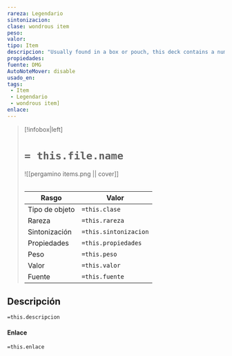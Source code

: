 ```yaml
---
rareza: Legendario
sintonizacion: 
clase: wondrous item
peso: 
valor: 
tipo: Item
descripcion: "Usually found in a box or pouch, this deck contains a number of cards made of ivory or vellum. Most (75 percent) of these decks have only thirteen cards, but the rest have twenty-two.Before you draw a card, you must declare how many cards you intend to draw and then draw them randomly (you can use an altered deck of playing cards to simulate the deck). Any cards drawn in excess of this number have no effect. Otherwise, as soon as you draw a card from the deck, its magic takes effect. You must draw each card no more than 1 hour after the previous draw. If you fail to draw the chosen number, the remaining number of cards fly from the deck on their own and take effect all at once.Once a card is drawn, it fades from existence. Unless the card is the Fool or the Jester, the card reappears in the deck, making it possible to draw the same card twice. A Question of Enmity. Two of the cards in a deck of many things can earn a character the enmity of another being. With the Flames card, the enmity is overt. The character should experience the devil&#x27;s malevolent efforts on multiple occasions. Seeking out the fiend shouldn&#x27;t be a simple task, and the adventurer should clash with the devil&#x27;s allies and followers a few times before being able to confront the devil itself.In the case of the Rogue card, the enmity is secret and should come from someone thought to be a friend or an ally. As Dungeon Master, you should wait for a dramatically appropriate moment to reveal this enmity, leaving the adventurer guessing who is likely to become a betrayer.Playing CardCardAce of diamondsVizier*King of diamondsSunQueen of diamondsMoonJack of diamondsStarTwo of diamondsComet*Ace of heartsThe Fates*King of heartsThroneQueen of heartsKeyJack of heartsKnightTwo of heartsGem*Ace of clubsTalons*King of clubsThe VoidQueen of clubsFlamesJack of clubsSkullTwo of clubsIdiot*Ace of spadesDonjon*King of spadesRuinQueen of spadesEuryaleJack of spadesRogueTwo of spadesBalance*Joker (with TM)Fool*Joker (without TM)Jester* Found only in a deck with twenty-two cards Vizier. At any time you choose within one year of drawing this card, you can ask a question in meditation and mentally receive a truthful answer to that question. Besides information, the answer helps you solve a puzzling problem or other dilemma. In other words, the knowledge comes with wisdom on how to apply it. Sun. You gain 50,000 XP, and a wondrous item (which the DM determines randomly) appears in your hands. Moon. You are granted the ability to cast the wish spell 1d3 times. Star. Increase one of your ability scores by 2. The score can exceed 20 but can&#x27;t exceed 24. Comet. If you single-handedly defeat the next hostile monster or group of monsters you encounter, you gain experience points enough to gain one level. Otherwise, this card has no effect. The Fates. Reality&#x27;s fabric unravels and spins anew, allowing you to avoid or erase one event as if it never happened. You can use the card&#x27;s magic as soon as you draw the card or at any other time before you die. Throne. You gain proficiency in the Persuasion skill, and you double your proficiency bonus on checks made with that skill. In addition, you gain rightful ownership of a small keep somewhere in the world. However, the keep is currently in the hands of monsters, which you must clear out before you can claim the keep as yours. Key. A Raro or Raror magic weapon with which you are proficient appears in your hands. The DM chooses the weapon. Knight. You gain the service of a 4th-level fighter who appears in a space you choose within 30 feet of you. The fighter is of the same race as you and serves you loyally until death, believing the fates have drawn him or her to you. You control this character. Gem. Twenty-five pieces of jewelry worth 2,000 gp each or fifty gems worth 1,000 gp each appear at your feet. Talons. Every magic item you wear or carry disintegrates. Artefactos in your possession aren&#x27;t destroyed but do vanish. The Void. This black card spells disaster. Your soul is drawn from your body and contained in an object in a place of the DM&#x27;s choice. One or more powerful beings guard the place. While your soul is trapped in this way, your body is incapacitated. A wish spell can&#x27;t restore your soul, but the spell reveals the location of the object that holds it. You draw no more cards. Flames. A powerful devil becomes your enemy. The devil seeks your ruin and plagues your life, savoring your suffering before attempting to slay you. This enmity lasts until either you or the devil dies. Skull. You summon an avatar of death-a ghostly humanoid skeleton clad in a tattered black robe and carrying a spectral scythe. It appears in a space of the DM&#x27;s choice within 10 feet of you and attacks you, warning all others that you must win the battle alone. The avatar fights until you die or it drops to 0 hit points, whereupon it disappears. If anyone tries to help you, the helper summons its own avatar of death. A creature slain by an avatar of death can&#x27;t be restored to life. Idiot. Permanently reduce your Intelligence by 1d4 + 1 (to a minimum score of 1). You can draw one additional card beyond your declared draws. Donjon. You disappear and become entombed in a state of suspended animation in an extradimensional sphere. Everything you were wearing and carrying stays behind in the space you occupied when you disappeared. You remain imprisoned until you are found and removed from the sphere. You can&#x27;t be located by any divination magic, but a wish spell can reveal the location of your prison. You draw no more cards. Ruin. All forms of wealth that you carry or own, other than magic items, are lost to you. Portable property vanishes. Businesses, buildings, and land you own are lost in a way that alters reality the least. Any documentation that proves you should own something lost to this card also disappears. Euryale. The card&#x27;s medusa-like visage curses you. You take a -2 penalty on saving throws while cursed in this way. Only a god or the magic of The Fates card can end this curse. Rogue. A nonplayer character of the DM&#x27;s choice becomes hostile toward you. The identity of your new enemy isn&#x27;t known until the NPC or someone else reveals it. Nothing less than a wish spell or divine intervention can end the NPC&#x27;s hostility toward you. Balance. Your mind suffers a wrenching alteration, causing your alignment to change. Lawful becomes chaotic, good becomes evil, and vice versa. If you are true neutral or unaligned, this card has no effect on you. Fool. You lose 10,000 XP, discard this card, and draw from the deck again, counting both draws as one of your declared draws. If losing that much XP would cause you to lose a level, you instead lose an amount that leaves you with just enough XP to keep your level. Jester. You gain 10,000 XP, or you can draw two additional cards beyond your declared draws."
propiedades: 
fuente: DMG
AutoNoteMover: disable
usado_en:  
tags: 
 - Item
 - Legendario
 - wondrous item]
enlace: 
---
```


> [!infobox|left]
>  # `= this.file.name`
> ![[pergamino items.png || cover]]
> ######   
> |Rasgo | Valor |
> | --- | --- |
> | Tipo de objeto| `=this.clase`|
>  | Rareza| `=this.rareza`|
> | Sintonización | `=this.sintonizacion` |
> | Propiedades | `=this.propiedades` |
>  | Peso | `=this.peso` |
> | Valor | `=this.valor` |
> | Fuente | `=this.fuente` |


## Descripción
`=this.descripcion`

#### Enlace
`=this.enlace`